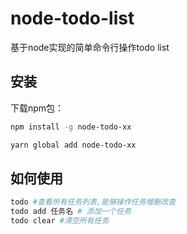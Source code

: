 # node-todo-list
基于node实现的简单命令行操作todo list

## 安装
下载npm包：
``` sh
npm install -g node-todo-xx
```

``` sh
yarn global add node-todo-xx
```

## 如何使用
``` sh
todo #查看所有任务列表,能够操作任务增删改查
todo add 任务名 # 添加一个任务
todo clear #清空所有任务
```
